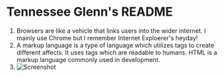 # Tennessee Glenn's README
1. Browsers are like a vehicle that links users into the wider internet. I mainly use Chrome but I remember Internet Exploerer's heyday!
2. A markup language is a type of language which utilizes tags to create different affects. It uses tags which are readable to humans. HTML is a markup language commonly used in development. 
3. ![Screenshot](../images/a3screenshot.png)
